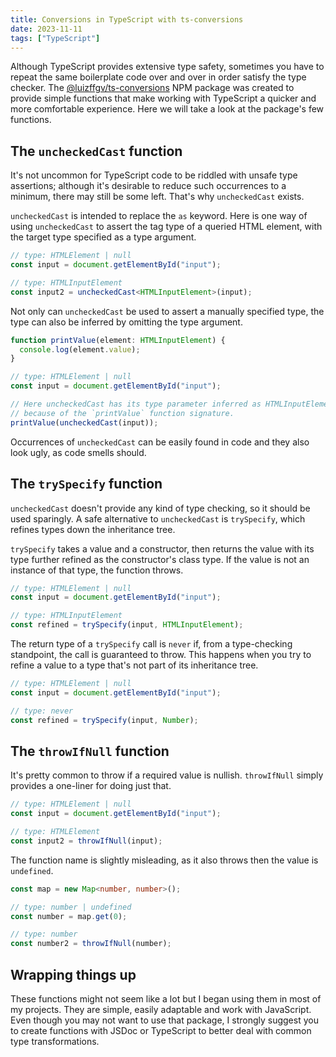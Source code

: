 ```yaml
---
title: Conversions in TypeScript with ts-conversions
date: 2023-11-11
tags: ["TypeScript"]
---
```


Although TypeScript provides extensive type safety, sometimes you have to repeat
the same boilerplate code over and over in order satisfy the type checker. The
[@luizffgv/ts-conversions](https://www.npmjs.com/package/@luizffgv/ts-conversions)
NPM package was created to provide simple functions that make working with
TypeScript a quicker and more comfortable experience. Here we will take a look
at the package's few functions.

## The `uncheckedCast` function

It's not uncommon for TypeScript code to be riddled with unsafe type assertions;
although it's desirable to reduce such occurrences to a minimum, there may still
be some left. That's why `uncheckedCast` exists.

`uncheckedCast` is intended to replace the `as` keyword. Here is one way of
using `uncheckedCast` to assert the tag type of a queried HTML element, with the
target type specified as a type argument.

```ts
// type: HTMLElement | null
const input = document.getElementById("input");

// type: HTMLInputElement
const input2 = uncheckedCast<HTMLInputElement>(input);
```

Not only can `uncheckedCast` be used to assert a manually specified type, the
type can also be inferred by omitting the type argument.

```ts
function printValue(element: HTMLInputElement) {
  console.log(element.value);
}

// type: HTMLElement | null
const input = document.getElementById("input");

// Here uncheckedCast has its type parameter inferred as HTMLInputElement
// because of the `printValue` function signature.
printValue(uncheckedCast(input));
```

Occurrences of `uncheckedCast` can be easily found in code and they also look
ugly, as code smells should.

## The `trySpecify` function

`uncheckedCast` doesn't provide any kind of type checking, so it should be used
sparingly. A safe alternative to `uncheckedCast` is `trySpecify`, which refines
types down the inheritance tree.

`trySpecify` takes a value and a constructor, then returns the value with its
type further refined as the constructor's class type. If the value is not an
instance of that type, the function throws.

```ts
// type: HTMLElement | null
const input = document.getElementById("input");

// type: HTMLInputElement
const refined = trySpecify(input, HTMLInputElement);
```

The return type of a `trySpecify` call is `never` if, from a type-checking
standpoint, the call is guaranteed to throw. This happens when you try to refine
a value to a type that's not part of its inheritance tree.

```ts
// type: HTMLElement | null
const input = document.getElementById("input");

// type: never
const refined = trySpecify(input, Number);
```

## The `throwIfNull` function

It's pretty common to throw if a required value is nullish. `throwIfNull` simply
provides a one-liner for doing just that.

```ts
// type: HTMLElement | null
const input = document.getElementById("input");

// type: HTMLElement
const input2 = throwIfNull(input);
```

The function name is slightly misleading, as it also throws then the value is
`undefined`.

```ts
const map = new Map<number, number>();

// type: number | undefined
const number = map.get(0);

// type: number
const number2 = throwIfNull(number);
```

## Wrapping things up

These functions might not seem like a lot but I began using them in most of my
projects. They are simple, easily adaptable and work with JavaScript. Even
though you may not want to use that package, I strongly suggest you to create
functions with JSDoc or TypeScript to better deal with common type
transformations.
